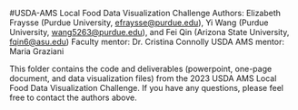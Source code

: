 #USDA-AMS Local Food Data Visualization Challenge
Authors: Elizabeth Fraysse (Purdue University, efraysse@purdue.edu), Yi Wang (Purdue University, wang5263@purdue.edu), and Fei Qin (Arizona State University, fqin6@asu.edu)
Faculty mentor: Dr. Cristina Connolly
USDA AMS mentor: Maria Graziani

This folder contains the code and deliverables (powerpoint, one-page document, and data visualization files) from the 2023 USDA AMS Local Food Data Visualization Challenge. If you have any questions, please feel free to contact the authors above.
